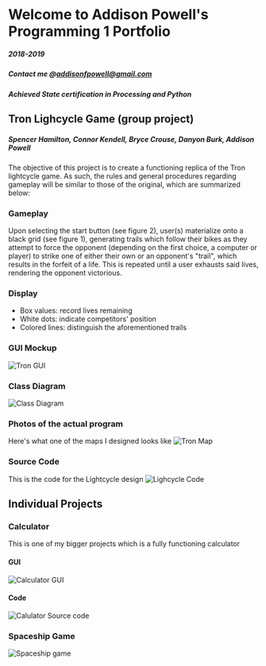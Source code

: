 # Welcome to Addison Powell's Programming 1 Portfolio
##### 2018-2019
##### Contact me @<addisonfpowell@gmail.com>
##### Achieved State certification in Processing and Python
## Tron Lighcycle Game (group project)
##### Spencer Hamilton, Connor Kendell, Bryce Crouse, Danyon Burk, Addison Powell
The objective of this project is to create a functioning replica of the Tron lightcycle game. As such, the rules and general procedures regarding gameplay will be similar to those of the original, which are summarized below:

### Gameplay
Upon selecting the start button (see figure 2), user(s) materialize onto a black grid (see figure 1), generating trails which follow their bikes as they attempt to force the opponent (depending on the first choice, a computer or player) to strike one of either their own or an opponent's "trail", which results in the forfeit of a life. This is repeated until a user exhausts said lives, rendering the opponent victorious.

### Display
 - Box values: record lives remaining
 - White dots: indicate competitors' position
 - Colored lines: distinguish the aforementioned trails
 
### GUI Mockup
 ![Tron GUI](/PNGs/TronGUI.png)

### Class Diagram
 ![Class Diagram](/PNGs/TronClassDiagram.png)

### Photos of the actual program
Here's what one of the maps I designed looks like
 ![Tron Map](/PNGs/tronmap3.PNG)
 
### Source Code
This is the code for the Lightcycle design
 ![Lighcycle Code](/PNGs/TronSourceCode.PNG)

## Individual Projects

### Calculator
This is one of my bigger projects which is a fully functioning calculator
#### GUI
 ![Calculator GUI](/PNGs/calc.PNG)
#### Code
 ![Calulator Source code](/PNGs/calcsourcecode.PNG)
 
### Spaceship Game
 ![Spaceship game](/PNGs/spacegameSC.png)
